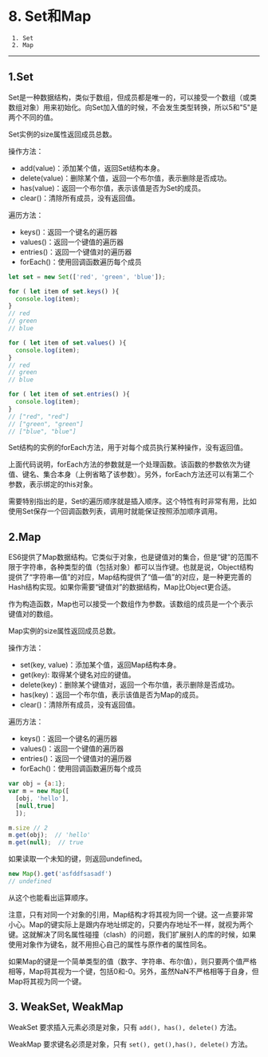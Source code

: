 # 8. Set和Map


```
 1. Set
 2. Map
```
---

## 1.Set

Set是一种数据结构，类似于数组，但成员都是唯一的，可以接受一个数组（或类数组对象）用来初始化。向Set加入值的时候，不会发生类型转换，所以5和"5"是两个不同的值。  

Set实例的size属性返回成员总数。  

操作方法：  
+ add(value)：添加某个值，返回Set结构本身。  
+ delete(value)：删除某个值，返回一个布尔值，表示删除是否成功。  
+ has(value)：返回一个布尔值，表示该值是否为Set的成员。  
+ clear()：清除所有成员，没有返回值。  

遍历方法：  
+ keys()：返回一个键名的遍历器  
+ values()：返回一个键值的遍历器  
+ entries()：返回一个键值对的遍历器  
+ forEach()：使用回调函数遍历每个成员  

```javascript
let set = new Set(['red', 'green', 'blue']);

for ( let item of set.keys() ){
  console.log(item);
}
// red
// green
// blue

for ( let item of set.values() ){
  console.log(item);
}
// red
// green
// blue

for ( let item of set.entries() ){
  console.log(item);
}
// ["red", "red"]
// ["green", "green"]
// ["blue", "blue"]
```  

Set结构的实例的forEach方法，用于对每个成员执行某种操作，没有返回值。

上面代码说明，forEach方法的参数就是一个处理函数。该函数的参数依次为键值、键名、集合本身（上例省略了该参数）。另外，forEach方法还可以有第二个参数，表示绑定的this对象。  

需要特别指出的是，Set的遍历顺序就是插入顺序。这个特性有时非常有用，比如使用Set保存一个回调函数列表，调用时就能保证按照添加顺序调用。  



## 2.Map

ES6提供了Map数据结构。它类似于对象，也是键值对的集合，但是“键”的范围不限于字符串，各种类型的值（包括对象）都可以当作键。也就是说，Object结构提供了“字符串—值”的对应，Map结构提供了“值—值”的对应，是一种更完善的Hash结构实现。如果你需要“键值对”的数据结构，Map比Object更合适。  

作为构造函数，Map也可以接受一个数组作为参数。该数组的成员是一个个表示键值对的数组。  

Map实例的size属性返回成员总数。  

操作方法：  
+ set(key, value)：添加某个值，返回Map结构本身。
+ get(key): 取得某个键名对应的键值。
+ delete(key)：删除某个键值对，返回一个布尔值，表示删除是否成功。  
+ has(key)：返回一个布尔值，表示该值是否为Map的成员。  
+ clear()：清除所有成员，没有返回值。  

遍历方法：  
+ keys()：返回一个键名的遍历器  
+ values()：返回一个键值的遍历器  
+ entries()：返回一个键值对的遍历器  
+ forEach()：使用回调函数遍历每个成员  

```javascript
var obj = {a:1};
var m = new Map([
  [obj, 'hello'],
  [null,true]
  ]);

m.size // 2
m.get(obj);  // 'hello'
m.get(null);  // true
```  

如果读取一个未知的键，则返回undefined。

```javascript
new Map().get('asfddfsasadf')
// undefined
```

从这个也能看出运算顺序。  

注意，只有对同一个对象的引用，Map结构才将其视为同一个键。这一点要非常小心。Map的键实际上是跟内存地址绑定的，只要内存地址不一样，就视为两个键。这就解决了同名属性碰撞（clash）的问题，我们扩展别人的库的时候，如果使用对象作为键名，就不用担心自己的属性与原作者的属性同名。  

如果Map的键是一个简单类型的值（数字、字符串、布尔值），则只要两个值严格相等，Map将其视为一个键，包括0和-0。另外，虽然NaN不严格相等于自身，但Map将其视为同一个键。   

## 3. WeakSet, WeakMap

WeakSet 要求插入元素必须是对象，只有 `add(), has(), delete()` 方法。  

WeakMap 要求键名必须是对象，只有 `set(), get(),has(), delete()` 方法。
